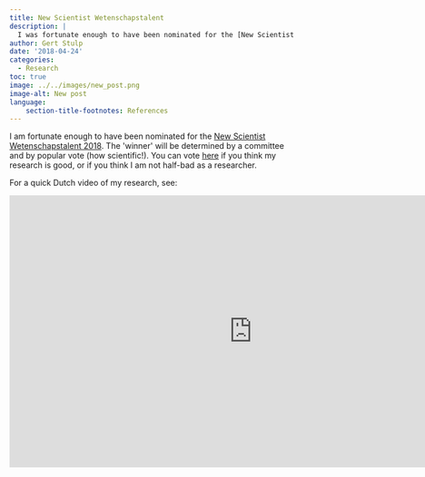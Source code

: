 ```yaml
---
title: New Scientist Wetenschapstalent
description: |
  I was fortunate enough to have been nominated for the [New Scientist Wetenschapstalent 2018](https://www.rug.nl/news/2018/04/socioloog-gert-stulp-genomineerd-voor-new-scientist-wetenschapstalent-2018).
author: Gert Stulp
date: '2018-04-24'
categories:
  - Research 
toc: true
image: ../../images/new_post.png
image-alt: New post
language: 
    section-title-footnotes: References
---
```




I am fortunate enough to have been nominated for the [New Scientist Wetenschapstalent 2018](https://www.rug.nl/news/2018/04/socioloog-gert-stulp-genomineerd-voor-new-scientist-wetenschapstalent-2018). The 'winner' will be determined by a committee and by popular vote (how scientific!). You can vote [here](newscientist.nl/talent) if you think my research is good, or if you think I am not half-bad as a researcher.

For a quick Dutch video of my research, see:

<iframe width="854" height="480" src="https://www.youtube.com/embed/WdunVMJDfy8" frameborder="0" allow="autoplay; encrypted-media" allowfullscreen></iframe>

